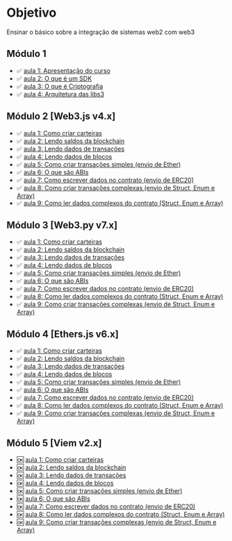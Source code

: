 # Objetivo

Ensinar o básico sobre a integração de sistemas web2 com web3

## Módulo 1

- ✅ [aula 1: Apresentação do curso](mod1/aula1/roteiro.md)
- ✅ [aula 2: O que é um SDK](mod1/aula2/roteiro.md)
- ✅ [aula 3: O que é Criptografia](mod1/aula3/roteiro.md)
- ✅ [aula 4: Arquitetura das libs3](mod1/aula4/roteiro.md)

## Módulo 2 [Web3.js v4.x]

- ✅ [aula 1: Como criar carteiras](mod2/aula1/roteiro.md)
- ✅ [aula 2: Lendo saldos da blockchain](mod2/aula3/roteiro.md)
- ✅ [aula 3: Lendo dados de transações](mod2/aula4/roteiro.md)
- ✅ [aula 4: Lendo dados de blocos](mod2/aula5/roteiro.md)
- ✅ [aula 5: Como criar transações simples (envio de Ether)](mod2/aula6/roteiro.md)
- ✅ [aula 6: O que são ABIs](mod2/aula7/roteiro.md)
- ✅ [aula 7: Como escrever dados no contrato (envio de ERC20)](mod2/aula11/roteiro.md)
- ✅ [aula 8: Como criar transações complexas (envio de Struct, Enum e Array)](mod2/aula12/roteiro.md)
- ✅ [aula 9: Como ler dados complexos do contrato (Struct, Enum e Array)](mod2/aula10/roteiro.md)

## Módulo 3 [Web3.py v7.x]

- ✅ [aula 1: Como criar carteiras](mod2/aula1/roteiro.md)
- ✅ [aula 2: Lendo saldos da blockchain](mod2/aula3/roteiro.md)
- ✅ [aula 3: Lendo dados de transações](mod2/aula4/roteiro.md)
- ✅ [aula 4: Lendo dados de blocos](mod2/aula5/roteiro.md)
- ✅ [aula 5: Como criar transações simples (envio de Ether)](mod2/aula6/roteiro.md)
- ✅ [aula 6: O que são ABIs](mod2/aula7/roteiro.md)
- ✅ [aula 7: Como escrever dados no contrato (envio de ERC20)](mod2/aula11/roteiro.md)
- ✅ [aula 8: Como ler dados complexos do contrato (Struct, Enum e Array)](mod2/aula10/roteiro.md)
- ✅ [aula 9: Como criar transações complexas (envio de Struct, Enum e Array)](mod2/aula12/roteiro.md)

## Módulo 4 [Ethers.js v6.x]

- ✅ [aula 1: Como criar carteiras](mod2/aula1/roteiro.md)
- ✅ [aula 2: Lendo saldos da blockchain](mod2/aula3/roteiro.md)
- ✅ [aula 3: Lendo dados de transações](mod2/aula4/roteiro.md)
- ✅ [aula 4: Lendo dados de blocos](mod2/aula5/roteiro.md)
- ✅ [aula 5: Como criar transações simples (envio de Ether)](mod2/aula6/roteiro.md)
- ✅ [aula 6: O que são ABIs](mod2/aula7/roteiro.md)
- ✅ [aula 7: Como escrever dados no contrato (envio de ERC20)](mod2/aula11/roteiro.md)
- ✅ [aula 8: Como ler dados complexos do contrato (Struct, Enum e Array)](mod2/aula10/roteiro.md)
- ✅ [aula 9: Como criar transações complexas (envio de Struct, Enum e Array)](mod2/aula12/roteiro.md)

## Módulo 5 [Viem v2.x]

- 🆗 [aula 1: Como criar carteiras](mod2/aula1/roteiro.md)
- 🆗 [aula 2: Lendo saldos da blockchain](mod2/aula3/roteiro.md)
- 🆗 [aula 3: Lendo dados de transações](mod2/aula4/roteiro.md)
- 🆗 [aula 4: Lendo dados de blocos](mod2/aula5/roteiro.md)
- 🆗 [aula 5: Como criar transações simples (envio de Ether)](mod2/aula6/roteiro.md)
- 🆗 [aula 6: O que são ABIs](mod2/aula7/roteiro.md)
- 🆗 [aula 7: Como escrever dados no contrato (envio de ERC20)](mod2/aula11/roteiro.md)
- 🆗 [aula 8: Como ler dados complexos do contrato (Struct, Enum e Array)](mod2/aula10/roteiro.md)
- 🆗 [aula 9: Como criar transações complexas (envio de Struct, Enum e Array)](mod2/aula12/roteiro.md)
